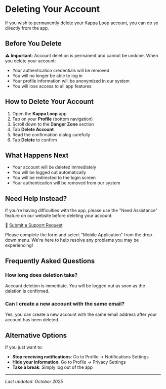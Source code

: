 # Deleting Your Account

If you wish to permanently delete your Kappa Loop account, you can do so directly from the app.

## Before You Delete

⚠️ **Important**: Account deletion is permanent and cannot be undone. When you delete your account:

* Your authentication credentials will be removed
* You will no longer be able to log in
* Your profile information will be anonymized in our system
* You will lose access to all app features

## How to Delete Your Account

1. Open the **Kappa Loop** app
2. Tap on your **Profile** (bottom navigation)
3. Scroll down to the **Danger Zone** section
4. Tap **Delete Account**
5. Read the confirmation dialog carefully
6. Tap **Delete** to confirm

## What Happens Next

* Your account will be deleted immediately
* You will be logged out automatically
* You will be redirected to the login screen
* Your authentication will be removed from our system

## Need Help Instead?

If you're having difficulties with the app, please use the "Need Assistance" feature on our website before deleting your account:

🔗 [Submit a Support Request](https://www.kappaalphapsi1911.com/need-assistance/)

Please complete the form and select "Mobile Application" from the drop-down menu. We're here to help resolve any problems you may be experiencing!

## Frequently Asked Questions

### How long does deletion take?

Account deletion is immediate. You will be logged out as soon as the deletion is confirmed.

### Can I create a new account with the same email?

Yes, you can create a new account with the same email address after your account has been deleted.

## Alternative Options

If you just want to:

* **Stop receiving notifications**: Go to Profile → Notifications Settings
* **Hide your information**: Go to Profile → Privacy Settings
* **Take a break**: Simply log out of the app

---

_Last updated: October 2025_
